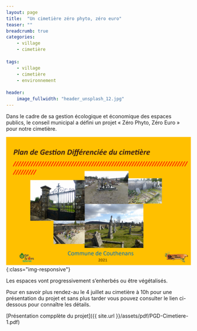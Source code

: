 ```yaml
---
layout: page
title:  "Un cimetière zéro phyto, zéro euro"
teaser: ""
breadcrumb: true
categories:
    - village
    - cimetière

tags:
    - village
    - cimetière
    - environnement
    
header:
    image_fullwidth: "header_unsplash_12.jpg"
---
```


Dans le cadre de sa gestion écologique et économique des espaces
publics, le conseil municipal a défini un projet « Zéro Phyto, Zéro Euro »
pour notre cimetière.

![Vers une gestion différenciée](/assets/img/202104/cimetiere.png){:class="img-responsive"}

Les espaces vont progressivement s’enherbés ou être végétalisés.  

Pour en savoir plus rendez-au le 4 juillet au cimetière à 10h pour une présentation
du projet et sans plus tarder vous pouvez consulter le lien ci-dessous pour
connaître les détails.


 [Présentation compplète du projet]({{ site.url }}/assets/pdf/PGD-Cimetiere-1.pdf)






<!--more-->







